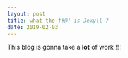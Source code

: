 ```yaml
---
layout: post
title: what the f#@! is Jekyll ?
date: 2019-02-03
---
```


This blog is gonna take a __**lot**__ of work !!!
